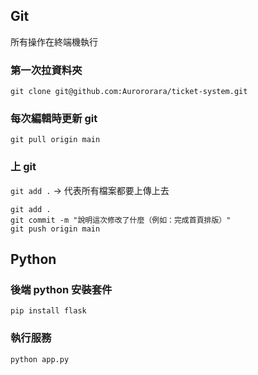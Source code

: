 ## Git
所有操作在終端機執行
### 第一次拉資料夾
```
git clone git@github.com:Aurororara/ticket-system.git
```
### 每次編輯時更新 git
```
git pull origin main
```
### 上 git
`git add .` -> 代表所有檔案都要上傳上去
```
git add .
git commit -m "說明這次修改了什麼（例如：完成首頁排版）"
git push origin main
```

## Python
### 後端 python 安裝套件
```
pip install flask
```

### 執行服務
```
python app.py
```
